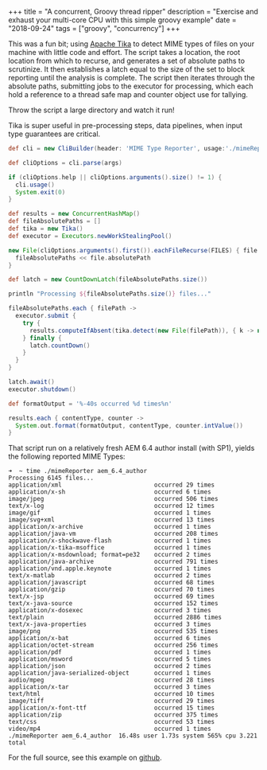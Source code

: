 +++
title = "A concurrent, Groovy thread ripper"
description = "Exercise and exhaust your multi-core CPU with this simple groovy example"
date = "2018-09-24"
tags = ["groovy", "concurrency"]
+++

This was a fun bit; using [Apache Tika](https://tika.apache.org/) to detect MIME types of files on your machine
with little code and effort. The script takes a location, the root location from which to
recurse, and generates a set of absolute paths to scrutinize. It then establishes a latch equal to
the size of the set to block reporting until the analysis is complete. The script then
iterates through the absolute paths, submitting jobs to the executor for processing, which each 
hold a reference to a thread safe map and counter object use for tallying.

Throw the script a large directory and watch it run!

Tika is super useful in pre-processing steps, data pipelines, when input type guarantees
are critical. 

```groovy
def cli = new CliBuilder(header: 'MIME Type Reporter', usage:'./mimeReporter <directoryToScan>', width: 100)

def cliOptions = cli.parse(args)

if (cliOptions.help || cliOptions.arguments().size() != 1) {
  cli.usage()
  System.exit(0)
}

def results = new ConcurrentHashMap()
def fileAbsolutePaths = []
def tika = new Tika()
def executor = Executors.newWorkStealingPool()

new File(cliOptions.arguments().first()).eachFileRecurse(FILES) { file ->
  fileAbsolutePaths << file.absolutePath
}

def latch = new CountDownLatch(fileAbsolutePaths.size())

println "Processing ${fileAbsolutePaths.size()} files..."

fileAbsolutePaths.each { filePath ->
  executor.submit {
    try {
      results.computeIfAbsent(tika.detect(new File(filePath)), { k -> new LongAdder() }).increment()
    } finally {
      latch.countDown()
    }
  }
}

latch.await()
executor.shutdown()

def formatOutput = '%-40s occurred %d times%n' 

results.each { contentType, counter ->
  System.out.format(formatOutput, contentType, counter.intValue())
}
```

That script run on a relatively fresh AEM 6.4 author install (with SP1), yields the following
reported MIME Types:

```
➜  ~ time ./mimeReporter aem_6.4_author
Processing 6145 files...
application/xml                          occurred 29 times
application/x-sh                         occurred 6 times
image/jpeg                               occurred 506 times
text/x-log                               occurred 12 times
image/gif                                occurred 1 times
image/svg+xml                            occurred 13 times
application/x-archive                    occurred 1 times
application/java-vm                      occurred 208 times
application/x-shockwave-flash            occurred 1 times
application/x-tika-msoffice              occurred 1 times
application/x-msdownload; format=pe32    occurred 2 times
application/java-archive                 occurred 791 times
application/vnd.apple.keynote            occurred 1 times
text/x-matlab                            occurred 2 times
application/javascript                   occurred 68 times
application/gzip                         occurred 70 times
text/x-jsp                               occurred 69 times
text/x-java-source                       occurred 152 times
application/x-dosexec                    occurred 3 times
text/plain                               occurred 2886 times
text/x-java-properties                   occurred 3 times
image/png                                occurred 535 times
application/x-bat                        occurred 6 times
application/octet-stream                 occurred 256 times
application/pdf                          occurred 1 times
application/msword                       occurred 5 times
application/json                         occurred 2 times
application/java-serialized-object       occurred 1 times
audio/mpeg                               occurred 28 times
application/x-tar                        occurred 3 times
text/html                                occurred 10 times
image/tiff                               occurred 29 times
application/x-font-ttf                   occurred 15 times
application/zip                          occurred 375 times
text/css                                 occurred 53 times
video/mp4                                occurred 1 times
./mimeReporter aem_6.4_author  16.48s user 1.73s system 565% cpu 3.221 total
```

For the full source, see this example on [github](https://github.com/joshdurbin/blog_post_groovy_scripts/blob/master/mimeReporter).
